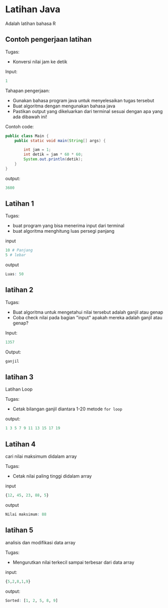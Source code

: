 # Latihan Java

Adalah latihan bahasa R

## Contoh pengerjaan latihan 

Tugas:
- Konversi nilai jam ke detik

Input: 
```r
1
```

Tahapan pengerjaan:
- Gunakan bahasa program java untuk menyelesaikan tugas tersebut
- Buat algoritma dengan mengunakan bahasa java
- Pastikan output yang dikeluarkan dari terminal sesuai dengan apa yang ada dibawah ini!

Contoh code:
```java
public class Main {
    public static void main(String[] args) {

        int jam = 1;
        int detik = jam * 60 * 60;
        System.out.println(detik);
    }
}
```

output:
```r
3600
```
## Latihan 1

Tugas:
- buat program yang bisa menerima input dari terminal
- buat algoritma menghitung luas persegi panjang

input
```r
10 # Panjang
5 # lebar
```

output
```r
Luas: 50
```

## latihan 2

Tugas:
- Buat algoritma untuk mengetahui nilai tersebut adalah ganjil atau genap
- Coba check nilai pada bagian "input" apakah mereka adalah ganjil atau genap?

Input:
```r
1357
```

Output:
```r
ganjil
```

## latihan 3

Latihan Loop

Tugas:
- Cetak bilangan ganjil diantara 1-20 metode `for loop`

output:
```r
1 3 5 7 9 11 13 15 17 19
```

## Latihan 4

cari nilai maksimum didalam array

Tugas:
- Cetak nilai paling tinggi didalam array

input
```r
{12, 45, 23, 88, 5}
```

output
```r
Nilai maksimum: 88
```

## latihan 5

analisis dan modifikasi data array 

Tugas:
- Mengurutkan nilai terkecil sampai terbesar dari data array

input:
```r
{5,2,8,1,9}
```

output:
```r
Sorted: [1, 2, 5, 8, 9]
```
